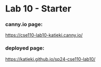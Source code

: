 # Lab 10 - Starter
### canny.io page: 
https://cse110-lab10-katieki.canny.io/
### deployed page: 
https://katieki.github.io/sp24-cse110-lab10/
